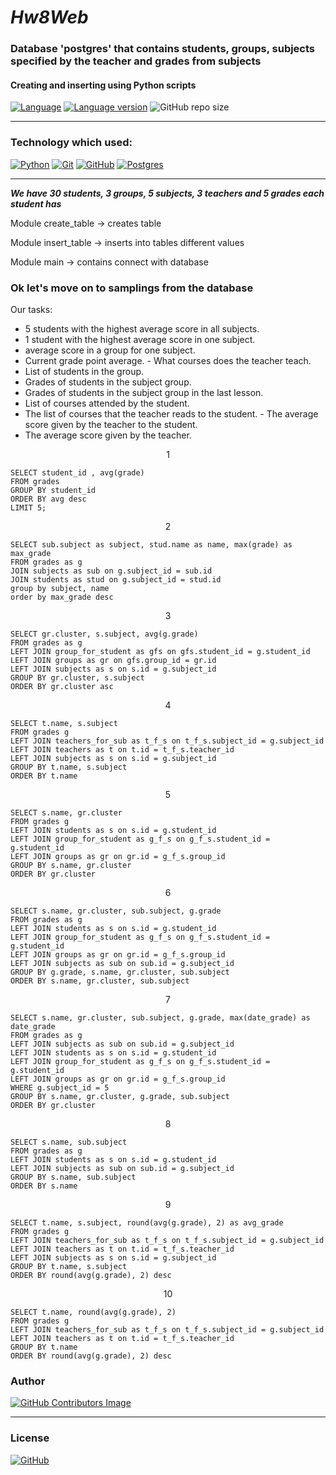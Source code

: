 # *Hw8Web*

### Database 'postgres' that contains students, groups, subjects specified by the teacher and grades from subjects
#### Creating and inserting using Python scripts

[![Language](https://img.shields.io/badge/language-python-blue?&style=plastic)](https://www.python.org)
[![Language version](https://img.shields.io/badge/version-3.10-red?&style=plastic)](https://www.python.org/downloads/)
![GitHub repo size](https://img.shields.io/badge/repo%20size-90%20kB-pink?&style=plastic)

---

### Technology which used:
[![Python](https://img.shields.io/badge/python-3670A0?style=for-the-badge&logo=python&logoColor=ffdd54)](https://www.python.org)
[![Git](https://img.shields.io/badge/git-%23F05033.svg?style=for-the-badge&logo=git&logoColor=white)](https://github.com/)
[![GitHub](https://img.shields.io/badge/github-%23121011.svg?style=for-the-badge&logo=github&logoColor=white)](https://git-scm.com/)
[![Postgres](https://img.shields.io/badge/postgres-%23316192.svg?style=for-the-badge&logo=postgresql&logoColor=white)](https://www.postgresql.org/)

---

***We have 30 students, 3 groups, 5 subjects, 3 teachers and 5 grades each student has***

Module create_table -> creates table

Module insert_table -> inserts into tables different values

Module main -> contains connect with database


### Ok let's move on to samplings from the database
Our tasks:

* 5 students with the highest average score in all subjects.
* 1 student with the highest average score in one subject.
* average score in a group for one subject.
* Current grade point average. - What courses does the teacher teach.
* List of students in the group.
* Grades of students in the subject group.
* Grades of students in the subject group in the last lesson.
* List of courses attended by the student.
* The list of courses that the teacher reads to the student. - The average score given by the teacher to the student.
* The average score given by the teacher.
<p align="center">1</p>

    SELECT student_id , avg(grade) 
    FROM grades
    GROUP BY student_id
    ORDER BY avg desc 
    LIMIT 5;

<p align="center">2</p>

    SELECT sub.subject as subject, stud.name as name, max(grade) as max_grade 
    FROM grades as g
    JOIN subjects as sub on g.subject_id = sub.id
    JOIN students as stud on g.subject_id = stud.id
    group by subject, name
    order by max_grade desc

<p align="center">3</p>

    SELECT gr.cluster, s.subject, avg(g.grade)
    FROM grades as g
    LEFT JOIN group_for_student as gfs on gfs.student_id = g.student_id
    LEFT JOIN groups as gr on gfs.group_id = gr.id
    LEFT JOIN subjects as s on s.id = g.subject_id
    GROUP BY gr.cluster, s.subject
    ORDER BY gr.cluster asc

<p align="center">4</p>

    SELECT t.name, s.subject
    FROM grades g
    LEFT JOIN teachers_for_sub as t_f_s on t_f_s.subject_id = g.subject_id
    LEFT JOIN teachers as t on t.id = t_f_s.teacher_id
    LEFT JOIN subjects as s on s.id = g.subject_id
    GROUP BY t.name, s.subject
    ORDER BY t.name

<p align="center">5</p>

    SELECT s.name, gr.cluster
    FROM grades g
    LEFT JOIN students as s on s.id = g.student_id
    LEFT JOIN group_for_student as g_f_s on g_f_s.student_id = g.student_id
    LEFT JOIN groups as gr on gr.id = g_f_s.group_id
    GROUP BY s.name, gr.cluster
    ORDER BY gr.cluster

<p align="center">6</p>

    SELECT s.name, gr.cluster, sub.subject, g.grade
    FROM grades as g
    LEFT JOIN students as s on s.id = g.student_id
    LEFT JOIN group_for_student as g_f_s on g_f_s.student_id = g.student_id
    LEFT JOIN groups as gr on gr.id = g_f_s.group_id
    LEFT JOIN subjects as sub on sub.id = g.subject_id
    GROUP BY g.grade, s.name, gr.cluster, sub.subject
    ORDER BY s.name, gr.cluster, sub.subject

<p align="center">7</p>

    SELECT s.name, gr.cluster, sub.subject, g.grade, max(date_grade) as date_grade
    FROM grades as g
    LEFT JOIN subjects as sub on sub.id = g.subject_id
    LEFT JOIN students as s on s.id = g.student_id
    LEFT JOIN group_for_student as g_f_s on g_f_s.student_id = g.student_id
    LEFT JOIN groups as gr on gr.id = g_f_s.group_id
    WHERE g.subject_id = 5
    GROUP BY s.name, gr.cluster, g.grade, sub.subject
    ORDER BY gr.cluster

<p align="center">8</p>

    SELECT s.name, sub.subject
    FROM grades as g 
    LEFT JOIN students as s on s.id = g.student_id
    LEFT JOIN subjects as sub on sub.id = g.subject_id
    GROUP BY s.name, sub.subject
    ORDER BY s.name

<p align="center">9</p>

    SELECT t.name, s.subject, round(avg(g.grade), 2) as avg_grade
    FROM grades g
    LEFT JOIN teachers_for_sub as t_f_s on t_f_s.subject_id = g.subject_id
    LEFT JOIN teachers as t on t.id = t_f_s.teacher_id
    LEFT JOIN subjects as s on s.id = g.subject_id
    GROUP BY t.name, s.subject
    ORDER BY round(avg(g.grade), 2) desc

<p align="center">10</p>

    SELECT t.name, round(avg(g.grade), 2)
    FROM grades g
    LEFT JOIN teachers_for_sub as t_f_s on t_f_s.subject_id = g.subject_id
    LEFT JOIN teachers as t on t.id = t_f_s.teacher_id
    GROUP BY t.name
    ORDER BY round(avg(g.grade), 2) desc

### Author
[![GitHub Contributors Image](https://contrib.rocks/image?repo=LeadShadow/hw8web)](https://github.com/LeadShadow)

---
### License

[![GitHub](https://img.shields.io/github/license/LeadShadow/hw8web)](https://github.com/LeadShadow/hw8web/blob/main/LICENSE)
